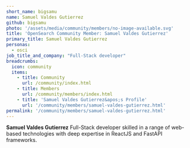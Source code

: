 ```yaml
---
short_name: bigsamu
name: Samuel Valdes Gutierrez
github: bigsamu
photo: '/assets/media/community/members/no-image-available.svg'
title: 'OpenSearch Community Member: Samuel Valdes Gutierrez'
primary_title: Samuel Valdes Gutierrez
personas:
  - osci
job_title_and_company: "Full-Stack developer"
breadcrumbs:
  icon: community
  items:
    - title: Community
      url: /community/index.html
    - title: Members
      url: /community/members/index.html
    - title: 'Samuel Valdes Gutierrez&apos;s Profile'
      url: '/community/members/samuel-valdes-gutierrez.html'
permalink: '/community/members/samuel-valdes-gutierrez.html'
---
```


**Samuel Valdes Gutierrez** Full-Stack developer skilled in a range of web-based technologies with deep expertise in ReactJS and FastAPI frameworks.
